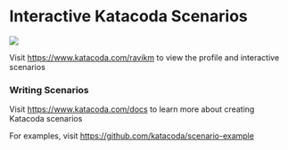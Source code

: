 # Interactive Katacoda Scenarios

[![](http://shields.katacoda.com/katacoda/ravikm/count.svg)](https://www.katacoda.com/ravikm "Get your profile on Katacoda.com")

Visit https://www.katacoda.com/ravikm to view the profile and interactive scenarios

### Writing Scenarios
Visit https://www.katacoda.com/docs to learn more about creating Katacoda scenarios

For examples, visit https://github.com/katacoda/scenario-example
